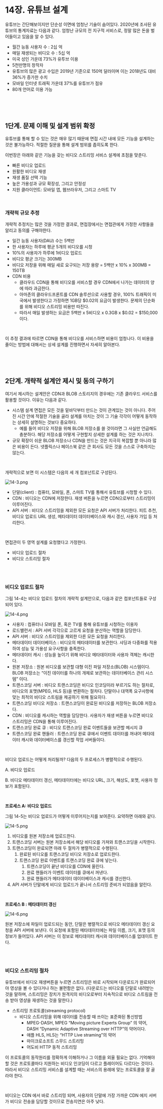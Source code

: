 # 14장. 유튜브 설계

유튜브는 간단해보이지만 단순성 이면에 엄청난 기술이 숨어있다. 2020년에 조사된 유튜브의 통계자료는 다음과 같다. 엄청난 규모의 전 지구적 서비스로, 정말 많은 돈을 벌어들이고 있음을 알 수 있다.

- 월간 능동 사용자 수 : 2십 억
- 매일 재생되는 비디오 수 : 5십 억
- 미국 성인 가운데 73%가 유투브 이용
- 5천만명의 창작자
- 유튜브의 많은 광고 수입은 2019년 기준으로 150억 달러이며 이는 2018년도 대비 36%가 증가한 수치
- 모바일 인터넷 트래픽 가운데 37%를 유튜브가 점유
- 80개 언어로 이용 가능

</br></br></br>

## 1단계. 문제 이해 및 설계 범위 확정

유튜브를 통해 할 수 있는 것은 매우 많기 때문에 면접 시간 내에 모든 기능을 설계하는 것은 불가능하다. 적절한 질문을 통해 설계 범위를 좁히도록 한다.

이번장은 아래와 같은 기능을 갖는 비디오 스트리밍 서비스 설계에 초점을 맞춘다.

- 빠른 비디오 업로드
- 원활한 비디오 재생
- 재생 품질 선택 기능
- 높은 가용성과 규모 확장성, 그리고 안정성
- 지원 클라이언트: 모바일 앱, 웹브라우저, 그리고 스마트 TV

</br>

### 개략적 규모 추정

개략적 추정치는 많은 것을 가정한 결과로, 면접장에서는 면접관에게 가정한 사항들을 알리고 동의를 구해야한다.

- 일간 능동 사용자(DAU) 수는 5백만
- 한 사용자는 하루에 평균 5개의 비디오를 시청
- 10%의 사용자가 하루에 1비디오 업로드
- 비디오 평균 크기는 300MB
- 비디오 저장을 위해 매일 새로 요구되는 저장 용량 = 5백만 x 10% x 300MB = 150TB
- CDN 비용
    - 클라우드 CDN을 통해 비디오를 서비스할 경우 CDN에서 나가는 데이터의 양에 따라 과금한다.
    - 아마존의 클라우드프론트를 CDN 솔루션으로 사용할 경우, 100% 트래픽이 미국에서 발생한다고 가정하면 1GB당 $0.02의 요금이 발생한다. 문제의 단순화를 위해 비디오 스트리밍 비용만 따진다.
    - 따라서 매일 발생하는 요금은 5백만 x 5비디오 x 0.3GB x $0.02 = $150,000 이다.

</br>

이 추정 결과에 따르면 CDN을 통해 비디오를 서비스하면 비용이 엄청나다. 이 비용을 줄이는 방법에 대해서는 상세 설계를 진행하면서 자세히 알아본다.

</br></br></br>

## 2단계. 개략적 설계안 제시 및 동의 구하기

여기서 제시하는 설계안은 CDN과 BLOB 스토리지의 경우에는 기존 클라우드 서비스를 활용할 것이다. 이유는 다음과 같다.

- 시스템 설계 면접은 모든 것을 밑바닥부터 만드는 것이 관계있는 것이 아니다. 주어진 시간 안에 적절한 기술을 골라 설계를 마치는 것이 그 기술 각각이 어떻게 동작하는 상세히 설명하는 것보다 중요하다.
    - 예를 들어 비디오 저장을 위해 BLOB 저장소를 쓸 것이라면 그 사실만 언급해도 충분하다. 해당 저장소를 어떻게 구현할지 상세한 설계를 하는 것은 지나치다.
- 규모 확장이 쉬운 BLOB 저장소나 CDN을 만드는 것은 지극히 복잡할 뿐 아니라 많은 비용이 든다. 넷플릭스나 페이스북 같은 큰 회사도 모든 것을 스스로 구축하지는 않는다.

</br>

개략적으로 보면 이 시스템은 다음의 세 개 컴포넌트로 구성된다.

![14-3.png](image/14-3.png)

- 단말(client) : 컴퓨터, 모바일, 폰, 스마트 TV를 통해서 유튜브를 시청할 수 있다.
- CDN : 비디오는 CDN에 저장한다. 재생 버튼을 누르면 CDN으로부터 스트리밍이 이루어진다.
- API 서버 : 비디오 스트리밍을 제외한 모든 요청은 API 서버가 처리한다. 피트 추천, 비디오 업로드 URL 생성, 메타데이터 데이터베이스와 캐시 갱신, 사용자 가입 등 처리한다.

</br>

면접관이 두 영역 설계를 요청했다고 가정한다.

- 비디오 업로드 절차
- 비디오 스트리밍 절자

</br></br>

### 비디오 업로드 절차

그림 14-4는 비디오 업로드 절차의 개략적 설계안으로, 다음과 같은 컴포넌트들로 구성되어 있다.

![14-4.png](image/14-4.png)

- 사용자 : 컴퓨터나 모바일 폰, 혹은 TV를 통해 유튜브를 시청하는 이용자
- 로드밸런서 : API 서버 각각으로 고르게 요청을 분산하는 역할을 담당한다.
- API 서버 : 비디오 스트리밍을 제외한 다른 모든 요청을 처리한다.
- 메타데이터 데이터베이스 : 비디오의 메타데이터를 보관한다. 샤딩과 다중화를 적용하여 성능 및 가용성 요구사항을 충족한다.
- 메타데이터 캐시 : 성능을 높이기 위해 비디오 메타데이터와 사용자 객체는 캐시한다.
- 원본 저장소 : 원본 비디오를 보관할 대형 이진 파일 저장소(BLOB) 시스템이다. BLOB 저장소는 “이진 데이터를 하나의 개체로 보관하는 데이터베이스 관리 시스템” 이다.
- 트랜스코딩 서버 : 비디오 트랜스코딩은 비디오 인코딩이라 부르기도 하는 절차로, 비디오의 포맷(MPEG, HLS 등)을 변환하는 절차다. 단말이나 대역폭 요구사항에 맞는 최적의 비디오 스트림을 제공하기 위해 필요히다.
- 트랜스코딩 비디오 저장소 : 트랜스코딩이 완료된 비디오를 저장하는 BLOB 저장소다.
- CDN : 비디오를 캐시하는 역할을 담당한다. 사용자가 재생 버튼을 누르면 비디오 스트리밍은 CDN을 통해 이루어진다.
- 트랜스코딩 완료 큐 : 비디오 트랜스코딩 완료 이벤트들을 보관할 메시지 큐
- 트랜스코딩 완료 핸들러 : 트랜스코딩 완료 큐에서 이벤트 데이터를 꺼내어 메타데이터 캐시와 데이터베이스를 갱신할 작업 서버들이다.

</br>

비디오 업로드는 어떻게 처리될까? 다음의 두 프로세스가 병렬적으로 수행된다.

A. 비디오 업로드

B. 비디오 메타데이터 갱신, 메타데이터에는 비디오 URL, 크기, 해상도, 포맷, 사용자 정보가 포함된다.

</br>

**프로세스 A: 비디오 업로드**

그림 14-5는 비디오 업로드가 어떻게 이루어지는지를 보여준다. 요약하면 아래와 같다.

![14-5.png](image/14-5.png)

1. 비디오를 원본 저장소에 업로드한다.
2. 트랜스코딩 서버는 원본 저장소에서 해당 비디오를 가져와 트랜스코딩을 시작한다.
3. 트랜스코딩이 완료되면 아래 두 절차가 병렬적으로 수행된다.
    1. 완료된 비디오를 트랜스코딩 비디오 저장소로 업로드한다.
    2. 트랜스코딩 완료 이벤트를 트랜스코딩 완료 큐에 넣는다.
        1. 트랜스코딩이 끝난 비디오를 CDN에 올린다.
        2. 완료 핸들러가 이벤트 데이터를 큐에서 꺼낸다.
        3. 완료 핸들러가 메타데이터 데이터베이스과 캐시를 갱신한다.
4. API 서버가 단말에게 비디오 업로드가 끝나서 스트리밍 준비가 되었음을 알린다.

</br>

**프로세스 B : 메타데이터 갱신**

![14-6.png](image/14-6.png)

원본 저장소에 파일이 업로드되는 동안, 단말은 병렬적으로 비디오 메타데이터 갱신 요청을 API 서버에 보낸다. 이 요청에 포함된 메타데이터에는 파일 이름, 크기, 포맷 등의 정보가 들어있다. API 서버는 이 정보로 메타데이터 캐시와 데이터베이스를 업데이트 한다.

</br></br>

### 비디오 스트리밍 절차

유튜브에서 비디오 재생버튼을 누르면 스트리밍은 바로 시작되며 다운로드가 완료되어야 영상을 볼 수 있다거나 하는 불편함은 없다. (다운로드는 비디오를 단말로 내려받는 것을 말하며, 스트리밍은 장치가 원격지의 비디오로부터 지속적으로 비디오 스트림을 전송 받아 영샹을 재생하는 것을 말한다.)

- 스트리밍 프로토콜(streaming protocol)
    - 비디오 스트리밍을 위해 데이터를 전송할 때 쓰이는 표준화된 통신방법
        - MPEG-DASH, MPEG “Moving picture Experts Group” 의 약어, DASH “Dynamic Adaptive Streaming over HTTP”의 약어이다.
        - 애플 HLS, HLS는 “HTTP Live straming”의 약어
        - 마이크로소프트 스무드 스트리밍
        - 어도비 HTTP 동적 스트리밍

이 프로토콜의 동작원리를 정확하게 이해하거나 그 이름을 외울 필요는 없다. 기억해야 할 것은 프로토콜마다 지원하는 비디오 인코딩이 다르고 플레이어도 다르다는 것이다. 따라서 비디오 스트리밍 서비스를 설계할 때는 서비스의 용례에 맞는 프로토콜을 잘 골라야 한다.

</br>

비디오는 CDN 에서 바로 스트리밍 되며, 사용자의 단말에 가장 가까운 CDN 에지 서버가 비디오 전송을 담당할 것이므로 전송지연은 아주 낮다.

</br></br></br>